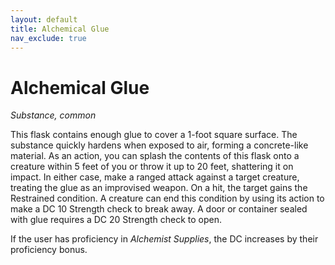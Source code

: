 ```yaml
---
layout: default
title: Alchemical Glue
nav_exclude: true
---
```


# Alchemical Glue

*Substance, common*

This flask contains enough glue to cover a 1-foot square surface. The substance quickly hardens when exposed to air, forming a concrete-like material. As an action, you can splash the contents of this flask onto a creature within 5 feet of you or throw it up to 20 feet, shattering it on impact. In either case, make a ranged attack against a target creature, treating the glue as an improvised weapon. On a hit, the target gains the Restrained condition. A creature can end this condition by using its action to make a DC 10 Strength check to break away. A door or container sealed with glue requires a DC 20 Strength check to open.

If the user has proficiency in _Alchemist Supplies_, the DC increases by their proficiency bonus.
